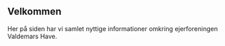 ## Velkommen

Her på siden har vi samlet nyttige informationer omkring ejerforeningen Valdemars Have.
